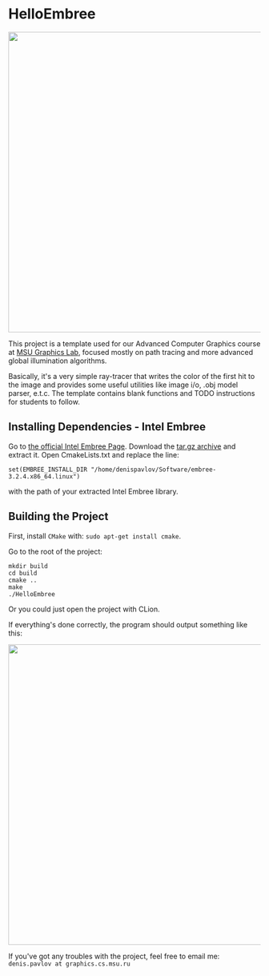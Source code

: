 # HelloEmbree

<p align="center">
  <img width="600" height="600" src="https://github.com/pavlovdenis/HelloEmbree/blob/master/pics/pt.png">
</p>

This project is a template used for our Advanced Computer Graphics course at [MSU Graphics Lab](http://graphics.cs.msu.ru/en), focused mostly on path tracing and more advanced global illumination algorithms.


Basically, it's a very simple ray-tracer that writes the color of the first hit to the image and provides some useful utilities like image i/o, .obj model parser, e.t.c. The template contains blank functions and TODO instructions for students to follow.

## Installing Dependencies - Intel Embree

Go to [the official Intel Embree Page](https://github.com/embree/embree). Download the [tar.gz archive](https://github.com/embree/embree#linux-targz-files) and extract it. Open CmakeLists.txt and replace the line:

```
set(EMBREE_INSTALL_DIR "/home/denispavlov/Software/embree-3.2.4.x86_64.linux")
```
with the path of your extracted Intel Embree library.

## Building the Project

First, install `CMake` with: `sudo apt-get install cmake`.

Go to the root of the project:

```
mkdir build
cd build
cmake ..
make
./HelloEmbree
```

Or you could just open the project with CLion.

If everything's done correctly, the program should output something like this:

<p align="center">
  <img width="600" height="600" src="https://github.com/pavlovdenis/HelloEmbree/blob/master/pics/template.png">
</p>

If you've got any troubles with the project, feel free to email me: `denis.pavlov at graphics.cs.msu.ru`
